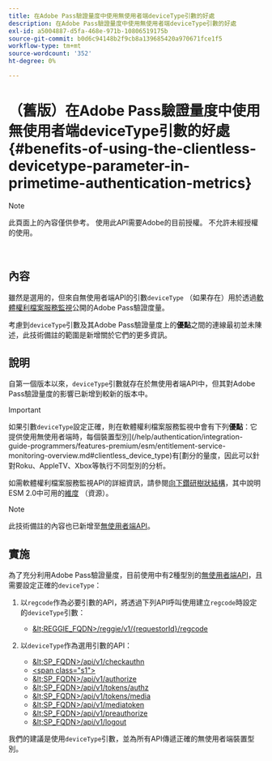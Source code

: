 ```yaml
---
title: 在Adobe Pass驗證量度中使用無使用者端deviceType引數的好處
description: 在Adobe Pass驗證量度中使用無使用者端deviceType引數的好處
exl-id: a5004887-d5fa-468e-971b-10806519175b
source-git-commit: b0d6c94148b2f9cb8a139685420a970671fce1f5
workflow-type: tm+mt
source-wordcount: '352'
ht-degree: 0%

---
```


# （舊版）在Adobe Pass驗證量度中使用無使用者端deviceType引數的好處 {#benefits-of-using-the-clientless-devicetype-parameter-in-primetime-authentication-metrics}

>[!NOTE]
>
>此頁面上的內容僅供參考。 使用此API需要Adobe的目前授權。 不允許未經授權的使用。

</br>

## 內容

雖然是選用的，但來自無使用者端API的引數`deviceType` （如果存在）用於透過[軟體權利檔案服務監視](/help/authentication/integration-guide-programmers/features-premium/esm/entitlement-service-monitoring-overview.md)公開的Adobe Pass驗證度量。

考慮到`deviceType`引數及其Adobe Pass驗證量度上的&#x200B;**優點**&#x200B;之間的連線最初並未陳述，此技術備註的範圍是新增關於它們的更多資訊。

## 說明

自第一個版本以來，`deviceType`引數就存在於無使用者端API中，但其對Adobe Pass驗證量度的影響已新增到較新的版本中。



>[!IMPORTANT]
>
>如果引數`deviceType`設定正確，則在軟體權利檔案服務監視中會有下列&#x200B;**優點**：它提供使用無使用者端時，每個裝置型別](/help/authentication/integration-guide-programmers/features-premium/esm/entitlement-service-monitoring-overview.md#clientless_device_type)有[劃分的量度，因此可以針對Roku、AppleTV、Xbox等執行不同型別的分析。


如需軟體權利檔案服務監視API的詳細資訊，請參閱[向下鑽研樹狀結構](/help/authentication/integration-guide-programmers/features-premium/esm/entitlement-service-monitoring-api.md#drill-down_tree)，其中說明ESM 2.0中可用的[維度](/help/authentication/integration-guide-programmers/features-premium/esm/entitlement-service-monitoring-overview.md#esm_dimensions) （資源）。

>[!NOTE]
>
>此技術備註的內容也已新增至[無使用者端API](#clientless_device_type)。




## 實施

為了充分利用Adobe Pass驗證量度，目前使用中有2種型別的[無使用者端API](#web_srvs_summary)，且需要設定正確的`deviceType`：

1. 以`regcode`作為必要引數的API，將透過下列API呼叫使用建立`regcode`時設定的`deviceType`引數：
   - [\&lt;REGGIE\_FQDN\>/reggie/v1/{requestorId}/regcode](#reg_serv)

1. 以`deviceType`作為選用引數的API：
   - [\&lt;SP\_FQDN\>/api/v1/checkauthn](#check_authn_token)
   - [&lt;span class=&quot;s1&quot;>](#retrieve_authn_token)
   - [\&lt;SP\_FQDN\>/api/v1/authorize](#init_authz)
   - [\&lt;SP\_FQDN\>/api/v1/tokens/authz](#retrieve_authz_token)
   - [\&lt;SP\_FQDN\>/api/v1/tokens/media](#short_media)
   - [\&lt;SP\_FQDN\>/api/v1/mediatoken](#short_media)
   - [\&lt;SP\_FQDN\>/api/v1/preauthorize](#PreAuthZ_Resources)
   - [\&lt;SP\_FQDN\>/api/v1/logout](#init_logout)

我們的建議是使用`deviceType`引數，並為所有API傳遞正確的無使用者端裝置型別。
